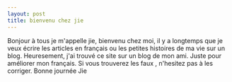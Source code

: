 ```yaml
---
layout: post
title: bienvenu chez jie
---
```


<p>Bonjour à tous je m&#39;appelle jie, bienvenu chez moi, il y a longtemps que je veux écrire les articles en français ou les petites histoires de ma vie sur un blog. Heuresement, j&#39;ai trouvé ce site sur un blog de mon ami. Juste pour améliorer mon français. Si vous trouverez les faux , n&#39;hesitez pas à les corriger. Bonne journée Jie</p>
